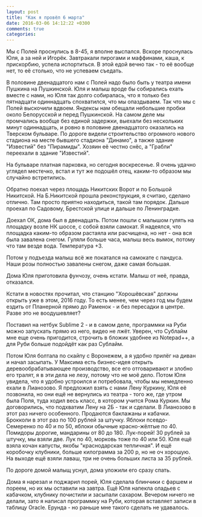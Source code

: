 ```yaml
---
layout: post
title: "Как я провёл 6 марта"
date: 2016-03-06 14:12:22 +0300
comments: true
categories: 
---
```

Мы с Полей проснулись в 8-45, я вполне выспался. Вскоре проснулась Юля, а за ней и Игорёк. Завтракали пирогами и маффинами, каша, к прискорбию, успела испортиться. В этой едой вечно так - то её вообще нет, то её столько, что не успеваем съедать.

В половине двенадцатого нам с Полей надо было быть у театра имени Пушкина на Пушкинской. Юля и малыш вроде бы собирались ехать вместе с нами, но Юля так долго собиралась, что я только без пятнадцати одиннадцать спохватился, что мы опаздываем. Так что мы с Полей выскочили вдвоем. Яндексы нам обещали небольшие пробки около Белорусской и перед Пушкинской. На самом деле мы промчались вообще без единой задержки, выехали без нескольких минут одиннадцать, и ровно в половине двенадцатого оказались на Тверском бульваре. По дороге видели строительство огромного нового стадиона на месте бывшего стадиона "Динамо", а также здание "Известий" без "Пирамиды". Хозяин её честно снёс, а "Грабли" переехали в здание "Известий".

На бульваре платная парковка, но сегодня воскресенье. Я очень удачно углядел местечко, встал и тут же подошёл отец, каким-то образом мы случайно встретились. 

Обратно поехал через площадь Никитских Ворот и по Большой Никитской. На Б.Никитской прошла реконструкция, я считаю, сделано отлично. Там просто приятно находиться, такой там порядок. Дальше проехал по Садовому, Брестской улице и дальше по Ленинградке.

Доехал ОК, дома был в двенадцать. Потом пошли с малышом гулять на площадку возле НК шоссе, с собой взяли самокат. Я надеялся, что площадка каким-то образом растаяла или расчищена, но нет - она вся была завалена снегом. Гуляли больше часа, малыш весь вымок, потому что там везде вода. Температура +3.

Потом у подъезда малыш всё же покатался на самокате с пандуса. Наши розы полностью завалены снегом, даже самая большая.

Дома Юля приготовила фунчозу, очень кстати. Малыш от неё, правда, отказался.

Кстати в новостях прочитал, что станцию "Хорошёвская" должны открыть уже в этом, 2016 году. То есть менее, чем через год мы будем ездить от Планерной прямо до Раменок - и без пересадки в центре. Разве это не воодушевляет?

Поставил на нетбук Sublime 2 - и в самом деле, программки на Руби можно запускать прямо из него, видео не лжёт. Уверен, что Сублайм мне еще очень пригодится, строчить в бложик удобнее из Notepad++, а для Руби больше подойдёт как раз Сублайм.

Потом Юля болтала по скайпу с Воронежем, а я удобно прилёг на диван и начал засыпать. У Максима есть бизнес-идея открыть деревообрабатывающее производство, все его отговаривают и злобно его тралят, я в эти дела не лезу, потому что не моё дело. Потом Юля увидела, что я удобно устроился и потребовала, чтобы мы немедленно ехали в Лианозово. Я предложил взять с нами Лену Куркину, Юля её позвонила, но они ещё не вернулись из театра - того же, где утром была Поля, туда ходил весь класс, в котором учится Рома Куркин. Мы договорились, что подхватим Лену на 2Б - так и сделали. В Лианозово в этот раз ничего особенного. Продаются баклажаны и кабачки. Брокколи в этот раз по 100 рублей за штучку. Яблоки псевдо-Семеренко по 40 и по 50, яблоки обычные красно-жёлтые по 40. Помидоры дорогие, мандарины от 80 до 180. Лук-порей! 30 рублей за штучку, мы взяли две. Лук по 40, морковь тоже по 40 или 50. Юля ещё взяла кочан капусты, якобы "краснодарская тепличная". И ещё коробочку клубники, больше килограмма за 200 р, но не оч хорошую. На выходе ещё взяли лаваш, три не очень больших листа за 35 рублей. 

По дороге домой малыщ уснул, дома уложили его сразу спать.

Дома я нарезал и поджарил порей, Юля сделала блинчики с фаршем и пореем, но их мы оставили на завтра. Ещё Юля напекла оладьев с кабачком, клубнику почистили и засыпали сахаром. Вечером ничего не делали, зато я написал программку на Руби, которая вставляет записи в таблицу Oracle. Ерунда - но раньше мне такого сделать не удавалось.